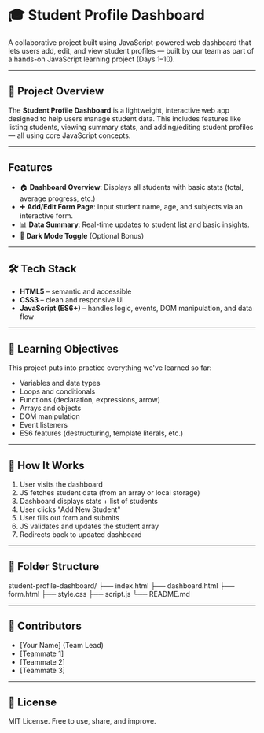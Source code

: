 # 🎓 Student Profile Dashboard
A collaborative project built using JavaScript-powered web dashboard that lets users add, edit, and view student profiles — built by our team as part of a hands-on JavaScript learning project (Days 1–10).

---

## 📌 Project Overview

The **Student Profile Dashboard** is a lightweight, interactive web app designed to help users manage student data. This includes features like listing students, viewing summary stats, and adding/editing student profiles — all using core JavaScript concepts.

---

## Features

- 🏠 **Dashboard Overview**: Displays all students with basic stats (total, average progress, etc.)
- ➕ **Add/Edit Form Page**: Input student name, age, and subjects via an interactive form.
- 📊 **Data Summary**: Real-time updates to student list and basic insights.
- 🌙 **Dark Mode Toggle** (Optional Bonus)

---

## 🛠️ Tech Stack

- **HTML5** – semantic and accessible
- **CSS3** – clean and responsive UI
- **JavaScript (ES6+)** – handles logic, events, DOM manipulation, and data flow

---

## 🎯 Learning Objectives

This project puts into practice everything we've learned so far:
- Variables and data types
- Loops and conditionals
- Functions (declaration, expressions, arrow)
- Arrays and objects
- DOM manipulation
- Event listeners
- ES6 features (destructuring, template literals, etc.)

---

## 🧠 How It Works

1. User visits the dashboard
2. JS fetches student data (from an array or local storage)
3. Dashboard displays stats + list of students
4. User clicks "Add New Student"
5. User fills out form and submits
6. JS validates and updates the student array
7. Redirects back to updated dashboard

---

## 📂 Folder Structure
student-profile-dashboard/
├── index.html
├── dashboard.html
├── form.html
├── style.css
├── script.js
└── README.md


---

## 🤝 Contributors

- [Your Name] (Team Lead)
- [Teammate 1]
- [Teammate 2]
- [Teammate 3]

---

## 📌 License

MIT License. Free to use, share, and improve.

